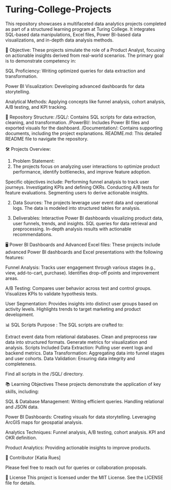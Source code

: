 # Turing-College-Projects
This repository showcases a multifaceted data analytics projects completed as part of a structured learning program at Turing College.
It integrates SQL-based data manipulations, Excel files, Power BI-based data visualizations, and in-depth data analysis methods.


🎯 Objective:
These projects simulate the role of a Product Analyst, focusing on actionable insights derived from real-world scenarios. 
The primary goal is to demonstrate competency in:

SQL Proficiency: 
Writing optimized queries for data extraction and transformation.

Power BI Visualization: 
Developing advanced dashboards for data storytelling.

Analytical Methods: 
Applying concepts like funnel analysis, cohort analysis, A/B testing, and KPI tracking.

📂 Repository Structure:
/SQL/: 
Contains SQL scripts for data extraction, cleaning, and transformation.
/PowerBI/: 
Includes Power BI files and exported visuals for the dashboard.
/Documentation/: 
Contains supporting documents, including the project explanations.
README.md: 
This detailed README file to navigate the repository.

🛠 Projects Overview:
1. Problem Statement:
2. The projects focus on analyzing user interactions to optimize product performance, identify bottlenecks, and improve feature adoption.

Specific objectives include:
Performing funnel analysis to track user journeys.
Investigating KPIs and defining OKRs.
Conducting A/B tests for feature evaluations.
Segmenting users to derive actionable insights.

2. Data Sources:
The projects leverage user event data and operational logs. The data is modeled into structured tables for analysis.

3. Deliverables:
Interactive Power BI dashboards visualizing product data, user funnels, trends, and insights.
SQL queries for data retrieval and preprocessing.
In-depth analysis results with actionable recommendations.


🖥️ Power BI Dashboards and Advanced Excel files:
These projects include advanced Power BI dashboards and Excel presentations with the following features:

Funnel Analysis:
Tracks user engagement through various stages (e.g., view, add-to-cart, purchase).
Identifies drop-off points and improvement areas.

A/B Testing:
Compares user behavior across test and control groups.
Visualizes KPIs to validate hypothesis tests.

User Segmentation:
Provides insights into distinct user groups based on activity levels.
Highlights trends to target marketing and product development.

📊 SQL Scripts
Purpose :
The SQL scripts are crafted to:

Extract event data from relational databases.
Clean and preprocess raw data into structured formats.
Generate metrics for visualization and analysis.
Scripts Included
Data Extraction: Pulling user event logs and backend metrics.
Data Transformation: Aggregating data into funnel stages and user cohorts.
Data Validation: Ensuring data integrity and completeness.

Find all scripts in the /SQL/ directory.


📚 Learning Objectives
These projects demonstrate the application of key skills, including:

SQL & Database Management:
Writing efficient queries.
Handling relational and JSON data.

Power BI Dashboards:
Creating visuals for data storytelling.
Leveraging ArcGIS maps for geospatial analysis.

Analytics Techniques:
Funnel analysis, A/B testing, cohort analysis.
KPI and OKR definition.

Product Analytics:
Providing actionable insights to improve products.


🤝 Contributor
[Katia Rues]

Please feel free to reach out for queries or collaboration proposals.


📝 License
This project is licensed under the MIT License. See the LICENSE file for details.

